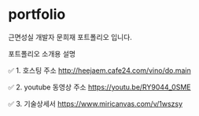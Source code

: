 # portfolio
근면성실 개발자 문희재 포트폴리오 입니다.

포트폴리오 소개용 설명 
 
 ✅ 1. 호스팅 주소 http://heejaem.cafe24.com/vino/do.main
  
 ✅ 2. youtube 동영상 주소 https://youtu.be/RY9044_0SME
 
 ✅ 3. 기술상세서 https://www.miricanvas.com/v/1wszsy
